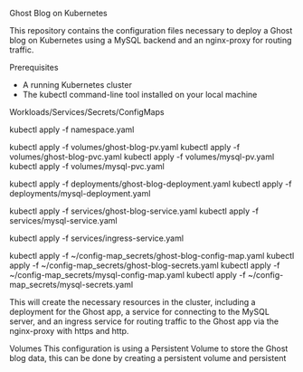 Ghost Blog on Kubernetes

This repository contains the configuration files necessary to deploy a Ghost blog on Kubernetes using a MySQL backend and an nginx-proxy for routing traffic.

Prerequisites
- A running Kubernetes cluster
- The kubectl command-line tool installed on your local machine

Workloads/Services/Secrets/ConfigMaps

kubectl apply -f namespace.yaml

kubectl apply -f volumes/ghost-blog-pv.yaml
kubectl apply -f volumes/ghost-blog-pvc.yaml
kubectl apply -f volumes/mysql-pv.yaml
kubectl apply -f volumes/mysql-pvc.yaml


kubectl apply -f deployments/ghost-blog-deployment.yaml
kubectl apply -f deployments/mysql-deployment.yaml

kubectl apply -f services/ghost-blog-service.yaml
kubectl apply -f services/mysql-service.yaml

kubectl apply -f services/ingress-service.yaml

kubectl apply -f ~/config-map_secrets/ghost-blog-config-map.yaml
kubectl apply -f ~/config-map_secrets/ghost-blog-secrets.yaml
kubectl apply -f ~/config-map_secrets/mysql-config-map.yaml
kubectl apply -f ~/config-map_secrets/mysql-secrets.yaml




This will create the necessary resources in the cluster, including a deployment for the Ghost app, a service for connecting to the MySQL server, and an ingress service for routing traffic to the Ghost app via the nginx-proxy with https and http.

Volumes
This configuration is using a Persistent Volume to store the Ghost blog data, this can be done by creating a persistent volume and persistent
